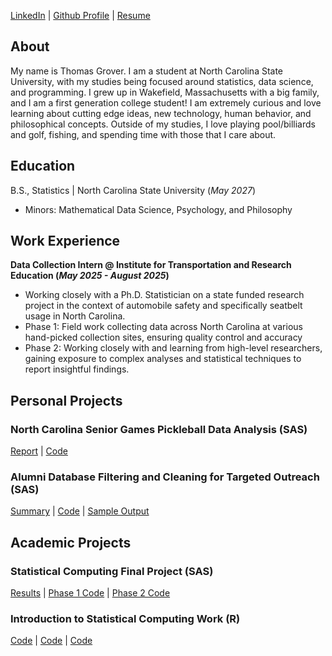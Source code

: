 [LinkedIn](https://www.linkedin.com/in/thomas-grover2/) |
[Github Profile](https://github.com/tommygrover2) |
[Resume](assets/Resume5-6.pdf)


## About
My name is Thomas Grover. I am a student at North Carolina State University, with my studies being focused around statistics, data science, and programming. I grew up in Wakefield, Massachusetts with a big family, and I am a first generation college student! I am extremely curious and love learning about cutting edge ideas, new technology, human behavior, and philosophical concepts. Outside of my studies, I love playing pool/billiards and golf, fishing, and spending time with those that I care about.

## Education		        		
 B.S., Statistics | North Carolina State University (_May 2027_)
- Minors: Mathematical Data Science, Psychology, and Philosophy

## Work Experience

**Data Collection Intern @ Institute for Transportation and Research Education (_May 2025 - August 2025_)**
- Working closely with a Ph.D. Statistician on a state funded research project in the context of automobile safety and specifically seatbelt usage in North Carolina.
- Phase 1: Field work collecting data across North Carolina at various hand-picked collection sites, ensuring quality control and accuracy
- Phase 2: Working closely with and learning from high-level researchers, gaining exposure to complex analyses and statistical techniques to report insightful findings. 

## Personal Projects

### North Carolina Senior Games Pickleball Data Analysis (SAS)
[Report](assets/NCSGProjectReport(1).pdf) |
[Code](assets/NCSGProjectCode.pdf)

### Alumni Database Filtering and Cleaning for Targeted Outreach (SAS)
[Summary](assets/AlumniAnalysisSummary.pdf) |
[Code](assets/AlumniAnalysisCode.pdf) |
[Sample Output](assets/exoutput1.png)

## Academic Projects

### Statistical Computing Final Project (SAS)
[Results]() |
[Phase 1 Code]() |
[Phase 2 Code]() 

### Introduction to Statistical Computing Work (R)
[Code](assets/HW2_Markdown.html) |
[Code](assets/HW3_Markdown.html) |
[Code](assets/HWFINAl_Markdown.html) 

